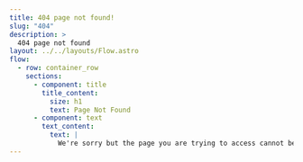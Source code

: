 ```yaml
---
title: 404 page not found!
slug: "404"
description: >
  404 page not found
layout: ../../layouts/Flow.astro
flow:
  - row: container_row
    sections:
      - component: title
        title_content:
          size: h1
          text: Page Not Found
      - component: text
        text_content:
          text: |
            We're sorry but the page you are trying to access cannot be found.
---
```

